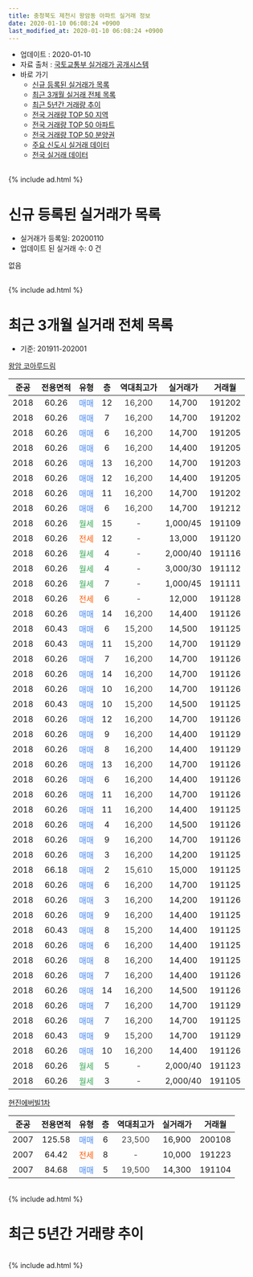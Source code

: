 ```yaml
---
title: 충청북도 제천시 왕암동 아파트 실거래 정보
date: 2020-01-10 06:08:24 +0900
last_modified_at: 2020-01-10 06:08:24 +0900
---
```


* 업데이트 : 2020-01-10
* 자료 출처 : [국토교통부 실거래가 공개시스템](http://rt.molit.go.kr)
* 바로 가기
    * [신규 등록된 실거래가 목록](#신규-등록된-실거래가-목록)
    * [최근 3개월 실거래 전체 목록](#최근-3개월-실거래-전체-목록)
    * [최근 5년간 거래량 추이](#최근-5년간-거래량-추이)
    * [전국 거래량 TOP 50 지역](https://inasie.github.io/apt-trade-info/최근-3개월-전국에서-가장-거래가-많이-발생한-지역)
    * [전국 거래량 TOP 50 아파트](https://inasie.github.io/apt-trade-info/최근-3개월-전국에서-가장-거래가-많이-발생한-아파트)
    * [전국 거래량 TOP 50 분양권](https://inasie.github.io/apt-trade-info/최근-3개월-전국에서-가장-거래가-많이-발생한-분양권)
    * [주요 신도시 실거래 데이터](https://inasie.github.io/apt-trade-info/주요-신도시)
    * [전국 실거래 데이터](https://inasie.github.io/apt-trade-info/전국)
<br>
{% include ad.html %}
<br>

# 신규 등록된 실거래가 목록
* 실거래가 등록일: 20200110
* 업데이트 된 실거래 수: 0 건

없음

<br>
{% include ad.html %}
<br>

# 최근 3개월 실거래 전체 목록
* 기준: 201911-202001


[왕암 코아루드림](https://search.naver.com/search.naver?query=%EC%B6%A9%EC%B2%AD%EB%B6%81%EB%8F%84+%EC%A0%9C%EC%B2%9C%EC%8B%9C+%EC%99%95%EC%95%94%EB%8F%99+%EC%99%95%EC%95%94+%EC%BD%94%EC%95%84%EB%A3%A8%EB%93%9C%EB%A6%BC)

|준공|전용면적|유형|층|역대최고가|실거래가|거래월|
|:---:|:---:|:---:|:---:|:---:|:---:|:---:|
|2018|60.26|<span style="color:#4285f3">매매</span>|12|<span style="color:#444444">16,200</span>|14,700|191202|
|2018|60.26|<span style="color:#4285f3">매매</span>|7|<span style="color:#444444">16,200</span>|14,700|191202|
|2018|60.26|<span style="color:#4285f3">매매</span>|6|<span style="color:#444444">16,200</span>|14,700|191205|
|2018|60.26|<span style="color:#4285f3">매매</span>|6|<span style="color:#444444">16,200</span>|14,400|191205|
|2018|60.26|<span style="color:#4285f3">매매</span>|13|<span style="color:#444444">16,200</span>|14,700|191203|
|2018|60.26|<span style="color:#4285f3">매매</span>|12|<span style="color:#444444">16,200</span>|14,400|191205|
|2018|60.26|<span style="color:#4285f3">매매</span>|11|<span style="color:#444444">16,200</span>|14,700|191202|
|2018|60.26|<span style="color:#4285f3">매매</span>|6|<span style="color:#444444">16,200</span>|14,700|191212|
|2018|60.26|<span style="color:#34a853">월세</span>|15|<span style="color:#444444">-</span>|1,000/45|191109|
|2018|60.26|<span style="color:#ff5a00">전세</span>|12|<span style="color:#444444">-</span>|13,000|191120|
|2018|60.26|<span style="color:#34a853">월세</span>|4|<span style="color:#444444">-</span>|2,000/40|191116|
|2018|60.26|<span style="color:#34a853">월세</span>|4|<span style="color:#444444">-</span>|3,000/30|191112|
|2018|60.26|<span style="color:#34a853">월세</span>|7|<span style="color:#444444">-</span>|1,000/45|191111|
|2018|60.26|<span style="color:#ff5a00">전세</span>|6|<span style="color:#444444">-</span>|12,000|191128|
|2018|60.26|<span style="color:#4285f3">매매</span>|14|<span style="color:#444444">16,200</span>|14,400|191126|
|2018|60.43|<span style="color:#4285f3">매매</span>|6|<span style="color:#444444">15,200</span>|14,500|191125|
|2018|60.43|<span style="color:#4285f3">매매</span>|11|<span style="color:#444444">15,200</span>|14,700|191129|
|2018|60.26|<span style="color:#4285f3">매매</span>|7|<span style="color:#444444">16,200</span>|14,700|191126|
|2018|60.26|<span style="color:#4285f3">매매</span>|14|<span style="color:#444444">16,200</span>|14,700|191126|
|2018|60.26|<span style="color:#4285f3">매매</span>|10|<span style="color:#444444">16,200</span>|14,700|191126|
|2018|60.43|<span style="color:#4285f3">매매</span>|10|<span style="color:#444444">15,200</span>|14,500|191125|
|2018|60.26|<span style="color:#4285f3">매매</span>|12|<span style="color:#444444">16,200</span>|14,700|191126|
|2018|60.26|<span style="color:#4285f3">매매</span>|9|<span style="color:#444444">16,200</span>|14,400|191129|
|2018|60.26|<span style="color:#4285f3">매매</span>|8|<span style="color:#444444">16,200</span>|14,400|191129|
|2018|60.26|<span style="color:#4285f3">매매</span>|13|<span style="color:#444444">16,200</span>|14,700|191126|
|2018|60.26|<span style="color:#4285f3">매매</span>|6|<span style="color:#444444">16,200</span>|14,400|191126|
|2018|60.26|<span style="color:#4285f3">매매</span>|11|<span style="color:#444444">16,200</span>|14,700|191126|
|2018|60.26|<span style="color:#4285f3">매매</span>|11|<span style="color:#444444">16,200</span>|14,400|191125|
|2018|60.26|<span style="color:#4285f3">매매</span>|4|<span style="color:#444444">16,200</span>|14,500|191126|
|2018|60.26|<span style="color:#4285f3">매매</span>|9|<span style="color:#444444">16,200</span>|14,700|191126|
|2018|60.26|<span style="color:#4285f3">매매</span>|3|<span style="color:#444444">16,200</span>|14,200|191125|
|2018|66.18|<span style="color:#4285f3">매매</span>|2|<span style="color:#444444">15,610</span>|15,000|191125|
|2018|60.26|<span style="color:#4285f3">매매</span>|6|<span style="color:#444444">16,200</span>|14,700|191125|
|2018|60.26|<span style="color:#4285f3">매매</span>|3|<span style="color:#444444">16,200</span>|14,200|191126|
|2018|60.26|<span style="color:#4285f3">매매</span>|9|<span style="color:#444444">16,200</span>|14,400|191125|
|2018|60.43|<span style="color:#4285f3">매매</span>|8|<span style="color:#444444">15,200</span>|14,400|191125|
|2018|60.26|<span style="color:#4285f3">매매</span>|6|<span style="color:#444444">16,200</span>|14,400|191125|
|2018|60.26|<span style="color:#4285f3">매매</span>|8|<span style="color:#444444">16,200</span>|14,400|191125|
|2018|60.26|<span style="color:#4285f3">매매</span>|7|<span style="color:#444444">16,200</span>|14,400|191126|
|2018|60.26|<span style="color:#4285f3">매매</span>|14|<span style="color:#444444">16,200</span>|14,500|191126|
|2018|60.26|<span style="color:#4285f3">매매</span>|7|<span style="color:#444444">16,200</span>|14,700|191129|
|2018|60.26|<span style="color:#4285f3">매매</span>|7|<span style="color:#444444">16,200</span>|14,700|191125|
|2018|60.43|<span style="color:#4285f3">매매</span>|9|<span style="color:#444444">15,200</span>|14,700|191129|
|2018|60.26|<span style="color:#4285f3">매매</span>|10|<span style="color:#444444">16,200</span>|14,400|191126|
|2018|60.26|<span style="color:#34a853">월세</span>|5|<span style="color:#444444">-</span>|2,000/40|191123|
|2018|60.26|<span style="color:#34a853">월세</span>|3|<span style="color:#444444">-</span>|2,000/40|191105|


<script async src="//pagead2.googlesyndication.com/pagead/js/adsbygoogle.js"></script>
<!-- 기본 -->
<ins class="adsbygoogle"
     style="display:block"
     data-ad-client="ca-pub-2446590836940007"
     data-ad-slot="1659523306"
     data-ad-format="auto"
     data-full-width-responsive="true"></ins>
<script>
(adsbygoogle = window.adsbygoogle || []).push({});
</script>


[현진에버빌1차](https://search.naver.com/search.naver?query=%EC%B6%A9%EC%B2%AD%EB%B6%81%EB%8F%84+%EC%A0%9C%EC%B2%9C%EC%8B%9C+%EC%99%95%EC%95%94%EB%8F%99+%ED%98%84%EC%A7%84%EC%97%90%EB%B2%84%EB%B9%8C1%EC%B0%A8)

|준공|전용면적|유형|층|역대최고가|실거래가|거래월|
|:---:|:---:|:---:|:---:|:---:|:---:|:---:|
|2007|125.58|<span style="color:#4285f3">매매</span>|6|<span style="color:#444444">23,500</span>|16,900|200108|
|2007|64.42|<span style="color:#ff5a00">전세</span>|8|<span style="color:#444444">-</span>|10,000|191223|
|2007|84.68|<span style="color:#4285f3">매매</span>|5|<span style="color:#444444">19,500</span>|14,300|191104|


<br>
{% include ad.html %}
<br>

# 최근 5년간 거래량 추이


<div style="width:100%;">
    <canvas id="deal_progress" height="200"></canvas>
</div>

<script>
new Chart(document.getElementById("deal_progress"), {
    type: 'line',
    data: {
        labels: ['201501','201502','201503','201504','201505','201506','201507','201508','201509','201510','201511','201512','201601','201602','201603','201604','201605','201606','201607','201608','201609','201610','201611','201612','201701','201702','201703','201704','201705','201706','201707','201708','201709','201710','201711','201712','201801','201802','201803','201804','201805','201806','201807','201808','201809','201810','201811','201812','201901','201902','201903','201904','201905','201906','201907','201908','201909','201910','201911','201912','202001'],
        datasets: [{
            label: '매매',
            pointRadius: 1,
            data: [2, 1, 4, 6, 1, 4, 2, 1, 7, 4, 5, 3, 2, 1, 8, 6, 3, 6, 0, 2, 2, 3, 0, 0, 4, 1, 1, 1, 2, 3, 2, 0, 1, 0, 1, 2, 3, 3, 7, 24, 9, 14, 8, 7, 4, 4, 0, 3, 1, 1, 6, 0, 0, 5, 3, 43, 7, 5, 31, 8, 1],
            borderColor: "rgba(255, 201, 14, 1)",
            backgroundColor: "rgba(255, 201, 14, 0.5)",
            fill: false,
            lineTension: 0
        },{
            label: '전월세',
            pointRadius: 1,
            data: [1, 1, 1, 0, 1, 0, 0, 1, 1, 3, 2, 0, 1, 0, 1, 3, 1, 0, 2, 0, 0, 1, 0, 1, 2, 4, 0, 0, 0, 1, 2, 0, 0, 0, 0, 0, 0, 0, 1, 17, 11, 14, 14, 20, 13, 12, 8, 5, 6, 10, 5, 10, 9, 11, 8, 6, 8, 3, 8, 1, 0],
            borderColor: "rgba(0, 141, 185, 1)",
            backgroundColor: "rgba(0, 141, 185, 0.5)",
            fill: false,
            lineTension: 0
        }
        ]
    },
    options: {
        responsive: true,
        title: {
            display: false
        },
        tooltips: {
            mode: 'index',
            intersect: false
        },
        hover: {
            mode: 'nearest',
            intersect: true
        },
        scales: {
            xAxes: [{
                display: true,
                scaleLabel: {
                    display: true,
                    labelString: '년/월'
                }
            }],
            yAxes: [{
                display: true,
                ticks: {
                    suggestedMin: 0,
                },
                scaleLabel: {
                    display: true,
                    labelString: '실거래 수'
                }
            }]
        }
    }
});

</script>


<br>
{% include ad.html %}
<br>

